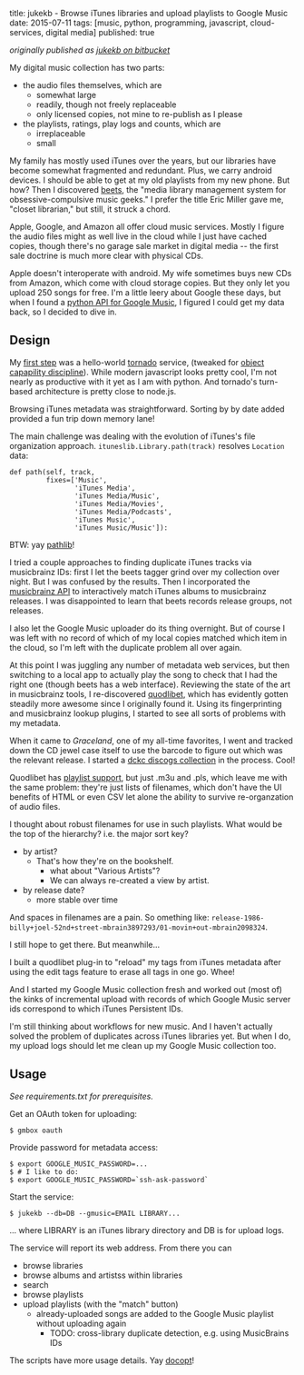 title: jukekb - Browse iTunes libraries and upload playlists to Google Music
date: 2015-07-11
tags: [music, python, programming, javascript, cloud-services, digital media]
published: true

*originally published as [jukekb on bitbucket](https://bitbucket.org/DanC/palmagent/src/a2245686a4c19b43a3607a8265f2b1e43b7dd41a/jukekb/?at=default)*

My digital music collection has two parts:

  - the audio files themselves, which are
    - somewhat large
    - readily, though not freely replaceable
    - only licensed copies, not mine to re-publish as I please
  - the playlists, ratings, play logs and counts, which are
    - irreplaceable
    - small

My family has mostly used iTunes over the years, but our libraries
have become somewhat fragmented and redundant. Plus, we carry android
devices. I should be able to get at my old playlists from my new
phone.  But how? Then I discovered [beets][], the "media library management
system for obsessive-compulsive music geeks." I prefer the title
Eric Miller gave me, "closet librarian," but still, it struck a chord.

[beets]: http://beets.radbox.org/

Apple, Google, and Amazon all offer cloud music services. Mostly I
figure the audio files might as well live in the cloud while I just
have cached copies, though there's no garage sale market in digital
media -- the first sale doctrine is much more clear with physical CDs.

Apple doesn't interoperate with android. My wife sometimes buys new
CDs from Amazon, which come with cloud storage copies. But they only
let you upload 250 songs for free. I'm a little leery about Google
these days, but when I found a [python API for Google Music][gm], I
figured I could get my data back, so I decided to dive in.

[gm]: https://unofficial-google-music-api.readthedocs.org/en/latest/reference/mobileclient.html


Design
------

My [first step][s1] was a hello-world [tornado][] service, (tweaked for
[object capapility discipline][ocap]). While modern javascript looks
pretty cool, I'm not nearly as productive with it yet as I am with
python. And tornado's turn-based architecture is pretty close to
node.js.

[s1]: https://bitbucket.org/DanC/palmagent/src/f166e71cf023/jukekb/jukekb.py
[tornado]: http://www.tornadoweb.org/en/stable/web.html
[ocap]: http://www.madmode.com/search/label/capabilities/

Browsing iTunes metadata was straightforward. Sorting by by date added
provided a fun trip down memory lane!

The main challenge was dealing with the evolution of iTunes's file
organization approach.  `ituneslib.Library.path(track)` resolves
`Location` data:

    def path(self, track,
             fixes=['Music',
                    'iTunes Media',
                    'iTunes Media/Music',
                    'iTunes Media/Movies',
                    'iTunes Media/Podcasts',
                    'iTunes Music',
                    'iTunes Music/Music']):

BTW: yay [pathlib][]!

[pathlib]: https://pypi.python.org/pypi/pathlib/

I tried a couple approaches to finding duplicate iTunes tracks via
musicbrainz IDs: first I let the beets tagger grind over my collection
over night. But I was confused by the results. Then I incorporated
the [musicbrainz API][mb] to interactively match iTunes albums to
musicbrainz releases. I was disappointed to learn that beets
records release groups, not releases.

[mb]: http://python-musicbrainzngs.readthedocs.org/en/latest/api/#searching

I also let the Google Music uploader do its thing overnight. But
of course I was left with no record of which of my local copies
matched which item in the cloud, so I'm left with the duplicate
problem all over again.

At this point I was juggling any number of metadata web services, but
then switching to a local app to actually play the song to check that
I had the right one (though beets has a web interface). Reviewing the
state of the art in musicbrainz tools, I re-discovered [quodlibet][],
which has evidently gotten steadily more awesome since I originally
found it. Using its fingerprinting and musicbrainz lookup plugins, I
started to see all sorts of problems with my metadata.

[quodlibet]: https://quodlibet.readthedocs.org/

When it came to *Graceland*, one of my all-time favorites, I went and
tracked down the CD jewel case itself to use the barcode to figure out
which was the relevant release. I started a [dckc discogs collection][col]
in the process. Cool!

[col]: http://www.discogs.com/user/dckc/collection

Quodlibet has [playlist support][pl], but just .m3u and .pls, which
leave me with the same problem: they're just lists of filenames, which
don't have the UI benefits of HTML or even CSV let alone the ability
to survive re-organzation of audio files.

[pl]: https://quodlibet.readthedocs.org/en/latest/guide/browse/playlists.html#playlists

I thought about robust filenames for use in such playlists. What
would be the top of the hierarchy? i.e. the major sort key?

  - by artist?
    - That's how they're on the bookshelf.
      - what about "Various Artists"?
      - We can always re-created a view by artist.
  - by release date?
    - more stable over time

And spaces in filenames are a pain. So omething like:
`release-1986-billy+joel-52nd+street-mbrain3897293/01-movin+out-mbrain2098324`.

I still hope to get there. But meanwhile...

I built a quodlibet plug-in to "reload" my tags from iTunes metadata after
using the edit tags feature to erase all tags in one go. Whee!

And I started my Google Music collection fresh and worked out (most
of) the kinks of incremental upload with records of which Google Music
server ids correspond to which iTunes Persistent IDs.

I'm still thinking about workflows for new music. And I haven't
actually solved the problem of duplicates across iTunes libraries
yet. But when I do, my upload logs should let me clean up my Google
Music collection too.

Usage
-----

*See requirements.txt for prerequisites.*

Get an OAuth token for uploading:

    $ gmbox oauth

Provide password for metadata access:

    $ export GOOGLE_MUSIC_PASSWORD=...
    $ # I like to do:
    $ export GOOGLE_MUSIC_PASSWORD=`ssh-ask-password`

Start the service:

    $ jukekb --db=DB --gmusic=EMAIL LIBRARY...

... where LIBRARY is an iTunes library directory and DB is for upload logs.

The service will report its web address. From there you can

  - browse libraries
  - browse albums and artistss within libraries
  - search
  - browse playlists
  - upload playlists (with the "match" button)
    - already-uploaded songs are added to the Google Music playlist
      without uploading again
      - TODO: cross-library duplicate detection, e.g. using MusicBrains IDs


The scripts have more usage details. Yay [docopt][]!

[docopt]: https://pypi.python.org/pypi/docopt/
